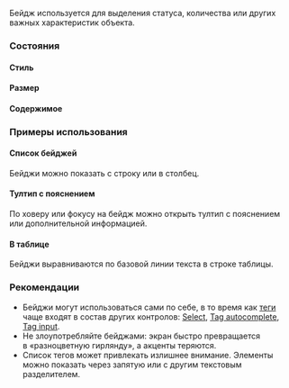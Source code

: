 Бейдж используется для выделения статуса, количества или других важных характеристик объекта.

### Состояния

#### Стиль

<!-- example(badge-fill-and-style) -->

#### Размер

<!-- example(badge-size) -->

#### Содержимое

<!-- example(badge-content) -->

### Примеры использования

#### Список бейджей

Бейджи можно показать с строку или в столбец.

<!-- example(badge-list) -->

#### Тултип с пояснением

По ховеру или фокусу на бейдж можно открыть тултип с пояснением или дополнительной информацией.

<!-- example(badge-tooltip) -->

#### В таблице

Бейджи выравниваются по базовой линии текста в строке таблицы.

<!-- example(badge-table) -->

### Рекомендации

-   Бейджи могут использоваться сами по себе, в то время как [теги](/components/tag) чаще входят в состав других контролов: [Select](/components/select/overview#multiple-select), [Tag autocomplete](/components/tag-autocomplete/), [Tag input](/components/tag-input/).  
-   Не злоупотребляйте бейджами: экран быстро превращается в «разноцветную гирлянду», а акценты теряются.
-   Список тегов может привлекать излишнее внимание. Элементы можно показать через запятую или c другим текстовым разделителем.
